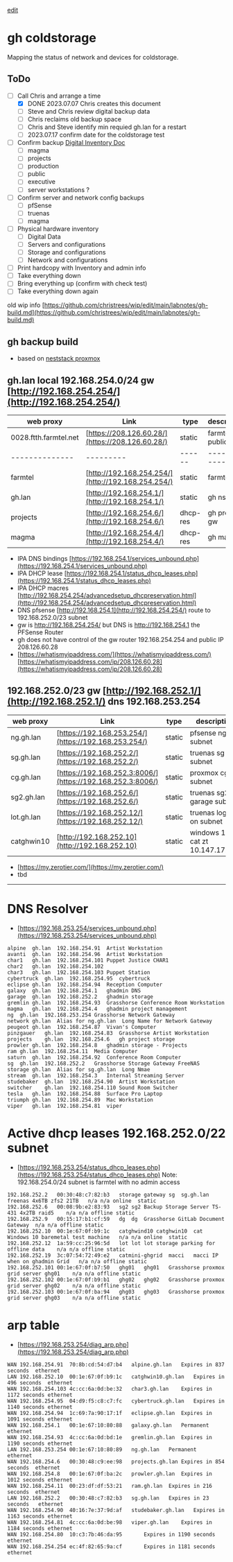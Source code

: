 [edit](https://github.com/2cld/gh/edit/master/docs/coldstorage/README.md)
# gh coldstorage
Mapping the status of network and devices for coldstorage.

## ToDo
- [ ] Call Chris and arrange a time
  - [X] DONE 2023.07.07 Chris creates this document
  - [ ] Steve and Chris review digital backup data
  - [ ] Chris reclaims old backup space
  - [ ] Chris and Steve identify min requied gh.lan for a restart
  - [ ] 2023.07.17 confirm date for the coldstorage test 
- [ ] Confirm backup [Digital Inventory Doc](https://docs.google.com/spreadsheets/d/1DUeTZ9TLzZReFxg84TLXvxiPXK7IepM0W9Iki86HPYo/edit#gid=0)
  - [ ] magma
  - [ ] projects
  - [ ] production
  - [ ] public
  - [ ] executive
  - [ ] server workstations ?
- [ ] Confirm server and network config backups
  - [ ] pfSense
  - [ ] truenas
  - [ ] magma
- [ ] Physical hardware inventory
  - [ ] Digital Data
  - [ ] Servers and configurations
  - [ ] Storage and configurations
  - [ ] Network and configurations
- [ ] Print hardcopy with Inventory and admin info
- [ ] Take everything down
- [ ] Bring everything up (confirm with check test)
- [ ] Take everything down again

old wip info [https://github.com/christrees/wip/edit/main/labnotes/gh-build.md](https://github.com/christrees/wip/edit/main/labnotes/gh-build.md)

## gh backup build
- based on [neststack proxmox](https://github.com/2cld/netstack/tree/master/docs/lan/compute/proxmox)

## gh.lan local 192.168.254.0/24 gw [http://192.168.254.254/](http://192.168.254.254/) 

| web proxy    |   Link  | type | description |
|--------------|---------|------|-------------|
| 0028.ftth.farmtel.net | [https://208.126.60.28/](https://208.126.60.28/) | static | farmtel public IP |
|--------------|---------|------|-------------|
| farmtel | [http://192.168.254.254/](http://192.168.254.254/) | static | farmtel gw |
| gh.lan | [http://192.168.254.1/](http://192.168.254.1/) | static | gh ns gw |
| projects | [http://192.168.254.6/](http://192.168.254.6/) | dhcp-res | gh projects gw |
| magma | [http://192.168.254.4/](http://192.168.254.4/) | dhcp-res | gh magma |

- IPA DNS  bindings [https://192.168.254.1/services_unbound.php](https://192.168.254.1/services_unbound.php)
- IPA DHCP    lease [https://192.168.254.1/status_dhcp_leases.php](https://192.168.254.1/status_dhcp_leases.php)
- IPA DHCP   macres [http://192.168.254.254/advancedsetup_dhcpreservation.html](http://192.168.254.254/advancedsetup_dhcpreservation.html)
- DNS pfsense [http://192.168.254.1](http://192.168.254.254/) route to 192.168.252.0/23 subnet
- gw is http://192.168.254.254/ but DNS is http://192.168.254.1 the PFSense Router
- gh does not have control of the gw router 192.168.254.254 and public IP 208.126.60.28
- [https://whatismyipaddress.com/](https://whatismyipaddress.com/) [https://whatismyipaddress.com/ip/208.126.60.28](https://whatismyipaddress.com/ip/208.126.60.28)


## 192.168.252.0/23 gw [http://192.168.252.1/](http://192.168.252.1/) dns 192.168.253.254
  
| web proxy    |   Link  | type | description |
|--------------|---------|------|-------------|
| ng.gh.lan | [https://192.168.253.254/](https://192.168.253.254/) | static | pfsense ng on subnet |
| sg.gh.lan | [https://192.168.252.2/](https://192.168.252.2/) | static | truenas sg on subnet |
| cg.gh.lan | [https://192.168.252.3:8006/](https://192.168.252.3:8006/) | static | proxmox cg on subnet |
| sg2.gh.lan | [https://192.168.252.6/](https://192.168.252.6/) | static | truenas sg2 garage subnet |
| lot.gh.lan | [https://192.168.252.12/](https://192.168.252.12/) | static | truenas log ? on subnet |
| catghwin10 | [http://192.168.252.10](http://192.168.252.10) | static | windows 10 cat zt 10.147.17.127 |

- [https://my.zerotier.com/](https://my.zerotier.com/)
- tbd

---
# DNS Resolver 
- [https://192.168.253.254/services_unbound.php](https://192.168.253.254/services_unbound.php)
```
alpine	gh.lan	192.168.254.91	Artist Workstation	 
avanti	gh.lan	192.168.254.96	Artist Workstation	 
char1	gh.lan	192.168.254.101	Puppet Justice CHAR1	 
char2	gh.lan	192.168.254.102		 
char3	gh.lan	192.168.254.103	Puppet Station	 
cybertruck	gh.lan	192.168.254.95	cybertruck	 
eclipse	gh.lan	192.168.254.94	Reception Computer	 
galaxy	gh.lan	192.168.254.1	ghadmin DNS	 
garage	gh.lan	192.168.252.2	ghadmin storage	 
gremlin	gh.lan	192.168.254.93	Grasshorse Conference Room Workstation	 
magma	gh.lan	192.168.254.4	ghadmin project management	 
ng	gh.lan	192.168.253.254	Grasshorse Network Gateway	 
network	gh.lan	Alias for ng.gh.lan	 Long Name for Network Gateway	
peugeot	gh.lan	192.168.254.87	Vivan's Computer	 
pinzgauer	gh.lan	192.168.254.83	Grasshorse Artist Workstation	 
projects	gh.lan	192.168.254.6	gh project storage	 
prowler	gh.lan	192.168.254.8	ghadmin storage - Projects	 
ram	gh.lan	192.168.254.11	Media Computer	 
saturn	gh.lan	192.168.254.92	Conference Room Computer	 
sg	gh.lan	192.168.252.2	Grasshorse Storage Gateway FreeNAS	 
storage	gh.lan	Alias for sg.gh.lan	 Long Nmae	
stream	gh.lan	192.168.254.3	Internal Streaming Server	 
studebaker	gh.lan	192.168.254.90	Artist Workstation	 
switcher	gh.lan	192.168.254.110	Sound Room Switcher	 
tesla	gh.lan	192.168.254.88	Surface Pro Laptop	 
triumph	gh.lan	192.168.254.89	Mac Workstation	 
viper	gh.lan	192.168.254.81	viper
```
# Active dhcp leases 192.168.252.0/22 subnet 
- [https://192.168.253.254/status_dhcp_leases.php](https://192.168.253.254/status_dhcp_leases.php)
Note: 192.168.254.0/24 subnet is farmtel with no admin access
```
192.168.252.2	00:30:48:c7:82:b3	storage gateway	sg	sg.gh.lan freenas 4x6TB zfs2 21TB	n/a	n/a	online	static	 
192.168.252.6	00:08:9b:e2:83:93	sg2	sg2	Backup Storage Server TS-431 4x2TB raid5	n/a	n/a	offline	static	  
192.168.252.9	00:15:17:b1:cf:59	dg	dg	Grasshorse GitLab Document Gateway	n/a	n/a	offline	static	  
192.168.252.10	00:1e:67:0f:b9:1c	catghwind10	catghwin10	cat Windows 10 baremetal test machine	n/a	n/a	online	static	 
192.168.252.12	1a:59:cc:25:96:5d	lot	lot	lot storage parking for offline data	n/a	n/a	offline	static	  
192.168.252.19	3c:07:54:72:49:e2	catmini-ghgrid	macci	macci IP when on ghadmin Grid	n/a	n/a	offline	static	  
192.168.252.101	00:1e:67:0f:b7:50	ghg01	ghg01	Grasshorse proxmox grid server ghg01	n/a	n/a	offline	static	  
192.168.252.102	00:1e:67:0f:b9:b1	ghg02	ghg02	Grasshorse proxmox grid server ghg02	n/a	n/a	offline	static	  
192.168.252.103	00:1e:67:0f:ba:94	ghg03	ghg03	Grasshorse proxmox grid server ghg03	n/a	n/a	offline	static
```
# arp table
- [https://192.168.253.254/diag_arp.php](https://192.168.253.254/diag_arp.php)
```
WAN	192.168.254.91	70:8b:cd:54:d7:b4	alpine.gh.lan	Expires in 837 seconds	ethernet	
LAN	192.168.252.10	00:1e:67:0f:b9:1c	catghwin10.gh.lan	Expires in 496 seconds	ethernet	
WAN	192.168.254.103	4c:cc:6a:0d:be:32	char3.gh.lan	Expires in 1172 seconds	ethernet	
WAN	192.168.254.95	04:d9:f5:c8:c7:fc	cybertruck.gh.lan	Expires in 1140 seconds	ethernet	
WAN	192.168.254.94	1c:69:7a:90:17:1f	eclipse.gh.lan	Expires in 1091 seconds	ethernet	
WAN	192.168.254.1	00:1e:67:10:80:88	galaxy.gh.lan	Permanent	ethernet	
WAN	192.168.254.93	4c:cc:6a:0d:bd:1e	gremlin.gh.lan	Expires in 1190 seconds	ethernet	
LAN	192.168.253.254	00:1e:67:10:80:89	ng.gh.lan	Permanent	ethernet	
WAN	192.168.254.6	00:30:48:c9:ee:98	projects.gh.lan	Expires in 854 seconds	ethernet	
WAN	192.168.254.8	00:1e:67:0f:ba:2c	prowler.gh.lan	Expires in 1012 seconds	ethernet	
WAN	192.168.254.11	00:23:df:df:53:21	ram.gh.lan	Expires in 216 seconds	ethernet	
LAN	192.168.252.2	00:30:48:c7:82:b3	sg.gh.lan	Expires in 23 seconds	ethernet	
WAN	192.168.254.90	40:16:7e:37:9d:af	studebaker.gh.lan	Expires in 1163 seconds	ethernet	
WAN	192.168.254.81	4c:cc:6a:0d:be:98	viper.gh.lan	Expires in 1184 seconds	ethernet	
WAN	192.168.254.80	10:c3:7b:46:da:95		Expires in 1190 seconds	ethernet	
WAN	192.168.254.254	ec:4f:82:65:9a:cf		Expires in 1181 seconds	ethernet
```
